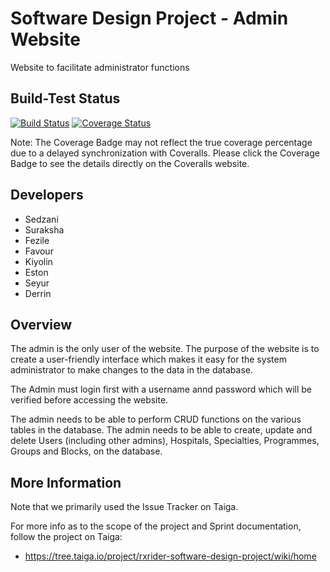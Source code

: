 # Software Design Project - Admin Website

Website to facilitate administrator functions

## Build-Test Status

[![Build Status](https://app.travis-ci.com/Harushii18/SD_Project_Website.svg?branch=main)](https://app.travis-ci.com/Harushii18/SD_Project_Website) [![Coverage Status](https://coveralls.io/repos/github/Harushii18/SD_Project_Website/badge.svg?branch=main)](https://coveralls.io/github/Harushii18/SD_Project_Website?branch=main)

Note: The Coverage Badge may not reflect the true coverage percentage due to a delayed synchronization with Coveralls. Please click the Coverage Badge to see the details directly on the Coveralls website.

## Developers

* Sedzani 
* Suraksha 
* Fezile
* Favour
* Kiyolin
* Eston
* Seyur
* Derrin


## Overview

The admin is the only user of the website. The purpose of the website is to create a user-friendly interface which makes it easy for the system administrator to make changes to the data in the database.

The Admin must login first with a username annd password which will be verified before accessing the website.

The admin needs to be able to perform CRUD functions on the various tables in the database. The admin needs to be able to create, update and delete Users (including other admins), Hospitals, Specialties, Programmes, Groups and Blocks, on the database. 


## More Information

Note that we primarily used the Issue Tracker on Taiga.

For more info as to the scope of the project and Sprint documentation, follow the project on Taiga:
* https://tree.taiga.io/project/rxrider-software-design-project/wiki/home
